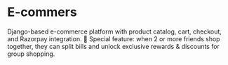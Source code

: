 # E-commers
Django-based e-commerce platform with product catalog, cart, checkout, and Razorpay integration. 🎉 Special feature: when 2 or more friends shop together, they can split bills and unlock exclusive rewards &amp; discounts for group shopping.
